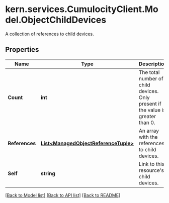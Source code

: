 # kern.services.CumulocityClient.Model.ObjectChildDevices
A collection of references to child devices.

## Properties

Name | Type | Description | Notes
------------ | ------------- | ------------- | -------------
**Count** | **int** | The total number of child devices. Only present if the value is greater than 0. | [optional] 
**References** | [**List&lt;ManagedObjectReferenceTuple&gt;**](ManagedObjectReferenceTuple.md) | An array with the references to child devices. | [optional] 
**Self** | **string** | Link to this resource&#39;s child devices. | [optional] 

[[Back to Model list]](../README.md#documentation-for-models) [[Back to API list]](../README.md#documentation-for-api-endpoints) [[Back to README]](../README.md)

